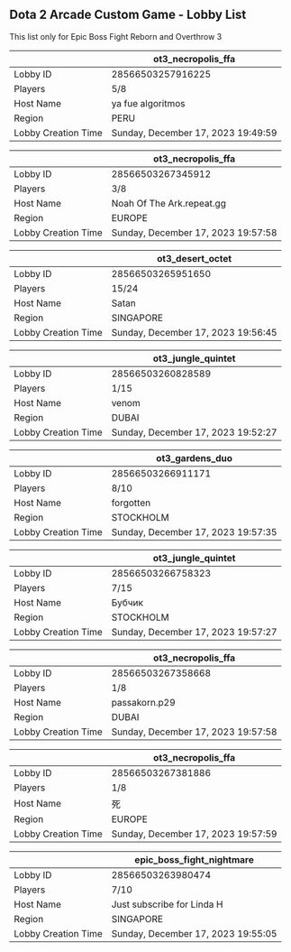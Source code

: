 ## Dota 2 Arcade Custom Game - Lobby List

This list only for Epic Boss Fight Reborn and Overthrow 3

|  | ot3_necropolis_ffa |
| ------ | ------ |
| Lobby ID | 28566503257916225 |
| Players | 5/8 |
| Host Name | ya fue algoritmos |
| Region | PERU |
| Lobby Creation Time | Sunday, December 17, 2023 19:49:59 |


|  | ot3_necropolis_ffa |
| ------ | ------ |
| Lobby ID | 28566503267345912 |
| Players | 3/8 |
| Host Name | Noah Of The Ark.repeat.gg |
| Region | EUROPE |
| Lobby Creation Time | Sunday, December 17, 2023 19:57:58 |


|  | ot3_desert_octet |
| ------ | ------ |
| Lobby ID | 28566503265951650 |
| Players | 15/24 |
| Host Name | Satan |
| Region | SINGAPORE |
| Lobby Creation Time | Sunday, December 17, 2023 19:56:45 |


|  | ot3_jungle_quintet |
| ------ | ------ |
| Lobby ID | 28566503260828589 |
| Players | 1/15 |
| Host Name | venom |
| Region | DUBAI |
| Lobby Creation Time | Sunday, December 17, 2023 19:52:27 |


|  | ot3_gardens_duo |
| ------ | ------ |
| Lobby ID | 28566503266911171 |
| Players | 8/10 |
| Host Name | forgotten |
| Region | STOCKHOLM |
| Lobby Creation Time | Sunday, December 17, 2023 19:57:35 |


|  | ot3_jungle_quintet |
| ------ | ------ |
| Lobby ID | 28566503266758323 |
| Players | 7/15 |
| Host Name | Бубчик |
| Region | STOCKHOLM |
| Lobby Creation Time | Sunday, December 17, 2023 19:57:27 |


|  | ot3_necropolis_ffa |
| ------ | ------ |
| Lobby ID | 28566503267358668 |
| Players | 1/8 |
| Host Name | passakorn.p29 |
| Region | DUBAI |
| Lobby Creation Time | Sunday, December 17, 2023 19:57:58 |


|  | ot3_necropolis_ffa |
| ------ | ------ |
| Lobby ID | 28566503267381886 |
| Players | 1/8 |
| Host Name | 死 |
| Region | EUROPE |
| Lobby Creation Time | Sunday, December 17, 2023 19:57:59 |


|  | epic_boss_fight_nightmare |
| ------ | ------ |
| Lobby ID | 28566503263980474 |
| Players | 7/10 |
| Host Name | Just subscribe for Linda H |
| Region | SINGAPORE |
| Lobby Creation Time | Sunday, December 17, 2023 19:55:05 |


